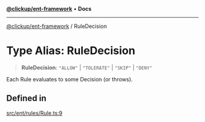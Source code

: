 [**@clickup/ent-framework**](../README.md) • **Docs**

***

[@clickup/ent-framework](../globals.md) / RuleDecision

# Type Alias: RuleDecision

> **RuleDecision**: `"ALLOW"` \| `"TOLERATE"` \| `"SKIP"` \| `"DENY"`

Each Rule evaluates to some Decision (or throws).

## Defined in

[src/ent/rules/Rule.ts:9](https://github.com/clickup/ent-framework/blob/master/src/ent/rules/Rule.ts#L9)
